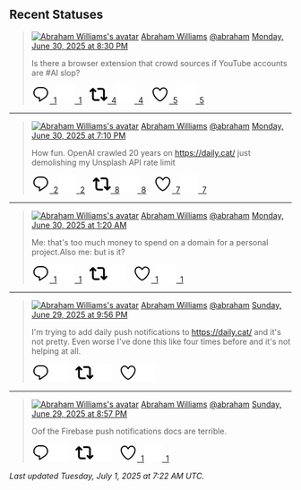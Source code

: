 ## Recent Statuses

> <a href="https://indieweb.social/@abraham"><img alt="Abraham Williams's avatar" src="https://cdn.masto.host/indiewebsocial/accounts/avatars/109/292/540/382/343/163/original/d00f2e03ce9c85b1.jpg" height="24" width="24" ></a> [Abraham Williams](https://indieweb.social/@abraham) [@abraham](https://indieweb.social/@abraham) [Monday, June 30, 2025 at 8:30 PM](https://indieweb.social/@abraham/114774209881482069)
>
> Is there a browser extension that crowd sources if YouTube accounts are #AI slop?
>
> [![Reply](./images/reply_light.svg#gh-light-mode-only "Reply")&ensp;1](https://indieweb.social/@abraham/114774209881482069#gh-light-mode-only)[![Reply](./images/reply.svg#gh-dark-mode-only "Reply")&ensp;1](https://indieweb.social/@abraham/114774209881482069#gh-dark-mode-only)&emsp;[![Boost](./images/retweet_light.svg#gh-light-mode-only "Boost")&ensp;4](https://indieweb.social/@abraham/114774209881482069#gh-light-mode-only)[![Boost](./images/retweet.svg#gh-dark-mode-only "Boost")&ensp;4](https://indieweb.social/@abraham/114774209881482069#gh-dark-mode-only)&emsp;[![Favorite](./images/like_light.svg#gh-light-mode-only "Favorite")&ensp;5](https://indieweb.social/@abraham/114774209881482069#gh-light-mode-only)[![Favorite](./images/like.svg#gh-dark-mode-only "Favorite")&ensp;5](https://indieweb.social/@abraham/114774209881482069#gh-dark-mode-only)


---

> <a href="https://indieweb.social/@abraham"><img alt="Abraham Williams's avatar" src="https://cdn.masto.host/indiewebsocial/accounts/avatars/109/292/540/382/343/163/original/d00f2e03ce9c85b1.jpg" height="24" width="24" ></a> [Abraham Williams](https://indieweb.social/@abraham) [@abraham](https://indieweb.social/@abraham) [Monday, June 30, 2025 at 7:10 PM](https://indieweb.social/@abraham/114773894915871403)
>
> How fun. OpenAI crawled 20 years on https://daily.cat/ just demolishing my Unsplash API rate limit
>
> [![Reply](./images/reply_light.svg#gh-light-mode-only "Reply")&ensp;2](https://indieweb.social/@abraham/114773894915871403#gh-light-mode-only)[![Reply](./images/reply.svg#gh-dark-mode-only "Reply")&ensp;2](https://indieweb.social/@abraham/114773894915871403#gh-dark-mode-only)&emsp;[![Boost](./images/retweet_light.svg#gh-light-mode-only "Boost")&ensp;8](https://indieweb.social/@abraham/114773894915871403#gh-light-mode-only)[![Boost](./images/retweet.svg#gh-dark-mode-only "Boost")&ensp;8](https://indieweb.social/@abraham/114773894915871403#gh-dark-mode-only)&emsp;[![Favorite](./images/like_light.svg#gh-light-mode-only "Favorite")&ensp;7](https://indieweb.social/@abraham/114773894915871403#gh-light-mode-only)[![Favorite](./images/like.svg#gh-dark-mode-only "Favorite")&ensp;7](https://indieweb.social/@abraham/114773894915871403#gh-dark-mode-only)


---

> <a href="https://indieweb.social/@abraham"><img alt="Abraham Williams's avatar" src="https://cdn.masto.host/indiewebsocial/accounts/avatars/109/292/540/382/343/163/original/d00f2e03ce9c85b1.jpg" height="24" width="24" ></a> [Abraham Williams](https://indieweb.social/@abraham) [@abraham](https://indieweb.social/@abraham) [Monday, June 30, 2025 at 1:20 AM](https://indieweb.social/@abraham/114769687077308409)
>
> Me: that&#39;s too much money to spend on a domain for a personal project.Also me: but is it?
>
> [![Reply](./images/reply_light.svg#gh-light-mode-only "Reply")&ensp;1](https://indieweb.social/@abraham/114769687077308409#gh-light-mode-only)[![Reply](./images/reply.svg#gh-dark-mode-only "Reply")&ensp;1](https://indieweb.social/@abraham/114769687077308409#gh-dark-mode-only)&emsp;[![Boost](./images/retweet_light.svg#gh-light-mode-only "Boost")](https://indieweb.social/@abraham/114769687077308409#gh-light-mode-only)[![Boost](./images/retweet.svg#gh-dark-mode-only "Boost")](https://indieweb.social/@abraham/114769687077308409#gh-dark-mode-only)&emsp;[![Favorite](./images/like_light.svg#gh-light-mode-only "Favorite")&ensp;1](https://indieweb.social/@abraham/114769687077308409#gh-light-mode-only)[![Favorite](./images/like.svg#gh-dark-mode-only "Favorite")&ensp;1](https://indieweb.social/@abraham/114769687077308409#gh-dark-mode-only)


---

> <a href="https://indieweb.social/@abraham"><img alt="Abraham Williams's avatar" src="https://cdn.masto.host/indiewebsocial/accounts/avatars/109/292/540/382/343/163/original/d00f2e03ce9c85b1.jpg" height="24" width="24" ></a> [Abraham Williams](https://indieweb.social/@abraham) [@abraham](https://indieweb.social/@abraham) [Sunday, June 29, 2025 at 9:56 PM](https://indieweb.social/@abraham/114768882972960099)
>
> I&#39;m trying to add daily push notifications to https://daily.cat/ and it&#39;s not pretty. Even worse I&#39;ve done this like four times before and it&#39;s not helping at all.
>
> [![Reply](./images/reply_light.svg#gh-light-mode-only "Reply")](https://indieweb.social/@abraham/114768882972960099#gh-light-mode-only)[![Reply](./images/reply.svg#gh-dark-mode-only "Reply")](https://indieweb.social/@abraham/114768882972960099#gh-dark-mode-only)&emsp;[![Boost](./images/retweet_light.svg#gh-light-mode-only "Boost")](https://indieweb.social/@abraham/114768882972960099#gh-light-mode-only)[![Boost](./images/retweet.svg#gh-dark-mode-only "Boost")](https://indieweb.social/@abraham/114768882972960099#gh-dark-mode-only)&emsp;[![Favorite](./images/like_light.svg#gh-light-mode-only "Favorite")](https://indieweb.social/@abraham/114768882972960099#gh-light-mode-only)[![Favorite](./images/like.svg#gh-dark-mode-only "Favorite")](https://indieweb.social/@abraham/114768882972960099#gh-dark-mode-only)


---

> <a href="https://indieweb.social/@abraham"><img alt="Abraham Williams's avatar" src="https://cdn.masto.host/indiewebsocial/accounts/avatars/109/292/540/382/343/163/original/d00f2e03ce9c85b1.jpg" height="24" width="24" ></a> [Abraham Williams](https://indieweb.social/@abraham) [@abraham](https://indieweb.social/@abraham) [Sunday, June 29, 2025 at 8:57 PM](https://indieweb.social/@abraham/114768651660972615)
>
> Oof the Firebase push notifications docs are terrible.
>
> [![Reply](./images/reply_light.svg#gh-light-mode-only "Reply")](https://indieweb.social/@abraham/114768651660972615#gh-light-mode-only)[![Reply](./images/reply.svg#gh-dark-mode-only "Reply")](https://indieweb.social/@abraham/114768651660972615#gh-dark-mode-only)&emsp;[![Boost](./images/retweet_light.svg#gh-light-mode-only "Boost")](https://indieweb.social/@abraham/114768651660972615#gh-light-mode-only)[![Boost](./images/retweet.svg#gh-dark-mode-only "Boost")](https://indieweb.social/@abraham/114768651660972615#gh-dark-mode-only)&emsp;[![Favorite](./images/like_light.svg#gh-light-mode-only "Favorite")&ensp;1](https://indieweb.social/@abraham/114768651660972615#gh-light-mode-only)[![Favorite](./images/like.svg#gh-dark-mode-only "Favorite")&ensp;1](https://indieweb.social/@abraham/114768651660972615#gh-dark-mode-only)


_Last updated Tuesday, July 1, 2025 at 7:22 AM UTC._
